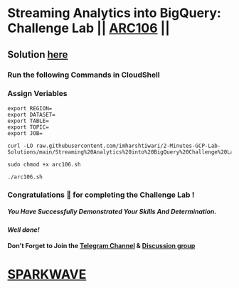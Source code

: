 # Streaming Analytics into BigQuery: Challenge Lab || [ARC106](https://www.cloudskillsboost.google/focuses/61948?parent=catalog) ||

## Solution [here](https://youtu.be/21jjrIK5EiQ)

### Run the following Commands in CloudShell

### Assign Veriables
```
export REGION=
export DATASET=
export TABLE=
export TOPIC=
export JOB=
```
```
curl -LO raw.githubusercontent.com/imharshtiwari/2-Minutes-GCP-Lab-Solutions/main/Streaming%20Analytics%20into%20BigQuery%20Challenge%20Lab/arc106.sh

sudo chmod +x arc106.sh

./arc106.sh
```

### Congratulations 🎉 for completing the Challenge Lab !

##### *You Have Successfully Demonstrated Your Skills And Determination.*

#### *Well done!*

#### Don't Forget to Join the [Telegram Channel](https://t.me/sparkwave.01) & [Discussion group](https://t.me/sparkwave.01chats)

# [SPARKWAVE](https://www.youtube.com/@sparkwave.01)
